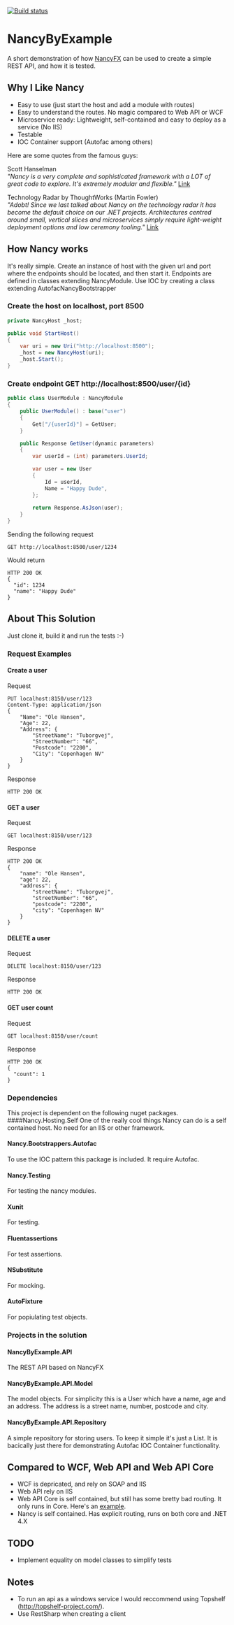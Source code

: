 [![Build status](https://ci.appveyor.com/api/projects/status/kwivphyq94ylakkw?svg=true)](https://ci.appveyor.com/project/SimonKofod/nancybyexample)

# NancyByExample
A short demonstration of how [NancyFX](http://nancyfx.org/) can be used to create a simple REST API, and how it is tested.

## Why I Like Nancy
- Easy to use (just start the host and add a module with routes)
- Easy to understand the routes. No magic compared to Web API or WCF
- Microservice ready: Lightweight, self-contained and easy to deploy as a service (No IIS)
- Testable
- IOC Container support (Autofac among others)

Here are some quotes from the famous guys:

Scott Hanselman<br/>
_"Nancy is a very complete and sophisticated framework with a LOT of great code to explore. It's extremely modular and flexible."_
[Link](https://www.hanselman.com/blog/ExploringAMinimalWebAPIWithNETCoreAndNancyFX.aspx)

Technology Radar by ThoughtWorks (Martin Fowler)<br/>
_"Adobt! Since we last talked about Nancy on the technology radar it has become the default choice on our .NET projects. Architectures centred around small, vertical slices and microservices simply require light-weight deployment options and low ceremony tooling."_
[Link](https://www.thoughtworks.com/radar/languages-and-frameworks/nancy)

## How Nancy works
It's really simple. Create an instance of host with the given url and port where the endpoints should be located, and then start it.
Endpoints are defined in classes extending NancyModule.
Use IOC by creating a class extending AutofacNancyBootstrapper

### Create the host on localhost, port 8500
```C#
private NancyHost _host;

public void StartHost()
{
    var uri = new Uri("http://localhost:8500");
    _host = new NancyHost(uri);
    _host.Start();
}
```

### Create endpoint GET http://localhost:8500/user/{id}
```C#
public class UserModule : NancyModule
{
    public UserModule() : base("user")
    {
        Get["/{userId}"] = GetUser;
    }

    public Response GetUser(dynamic parameters)
    {
        var userId = (int) parameters.UserId;

        var user = new User
        {
            Id = userId,
            Name = "Happy Dude",
        };
        
        return Response.AsJson(user);
    }
}
```

Sending the following request

```
GET http://localhost:8500/user/1234
```

Would return

```
HTTP 200 OK
{
  "id": 1234
  "name": "Happy Dude"
}
```

## About This Solution
Just clone it, build it and run the tests :-)

### Request Examples
#### Create a user

Request
```
PUT localhost:8150/user/123
Content-Type: application/json
{
    "Name": "Ole Hansen",
    "Age": 22,
    "Address": {
        "StreetName": "Tuborgvej",
        "StreetNumber": "66",
        "Postcode": "2200",
        "City": "Copenhagen NV"
    }
}
```

Response
```
HTTP 200 OK
```

#### GET a user

Request
```
GET localhost:8150/user/123
```

Response
```
HTTP 200 OK
{
    "name": "Ole Hansen",
    "age": 22,
    "address": {
        "streetName": "Tuborgvej",
        "streetNumber": "66",
        "postcode": "2200",
        "city": "Copenhagen NV"
    }
}
```

#### DELETE a user
Request
```
DELETE localhost:8150/user/123
```

Response
```
HTTP 200 OK
```


#### GET user count

Request
```
GET localhost:8150/user/count
```

Response
```
HTTP 200 OK
{
  "count": 1
}
```

### Dependencies
This project is dependent on the following nuget packages.
####Nancy.Hosting.Self
One of the really cool things Nancy can do is a self contained host. No need for an IIS or other framework.

#### Nancy.Bootstrappers.Autofac
To use the IOC pattern this package is included. It require Autofac.

#### Nancy.Testing
For testing the nancy modules.

#### Xunit
For testing.

#### Fluentassertions
For test assertions.

#### NSubstitute
For mocking.

#### AutoFixture
For popiulating test objects.

### Projects in the solution
#### NancyByExample.API
The REST API based on NancyFX

#### NancyByExample.API.Model
The model objects. For simplicity this is a User which have a name, age and an address. The address is a street name, number, postcode and city.

#### NancyByExample.API.Repository
A simple repository for storing users. To keep it simple it's just a List. It is bacically just there for demonstrating Autofac IOC Container functionality.

## Compared to WCF, Web API and Web API Core
* WCF is depricated, and rely on SOAP and IIS
* Web API rely on IIS
* Web API Core is self contained, but still has some bretty bad routing. It only runs in Core. Here's an [example](https://docs.microsoft.com/en-us/aspnet/core/tutorials/first-web-api).
* Nancy is self contained. Has explicit routing, runs on both core and .NET 4.X

## TODO
- Implement equality on model classes to simplify tests

## Notes
* To run an api as a windows service I would reccommend using Topshelf (http://topshelf-project.com/).
* Use RestSharp when creating a client
